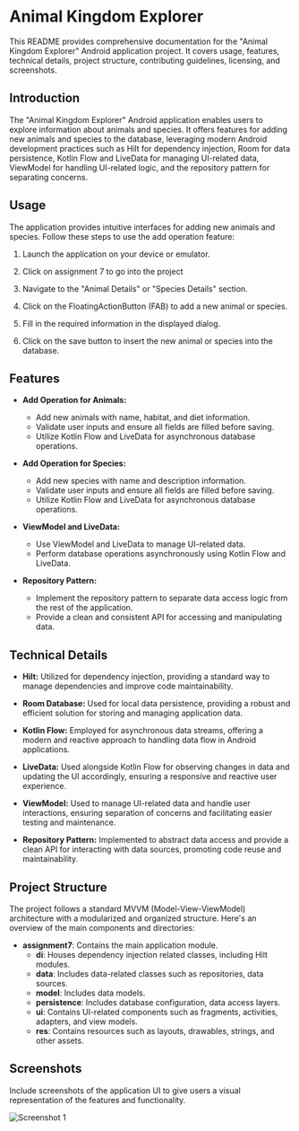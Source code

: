 # Animal Kingdom Explorer

This README provides comprehensive documentation for the "Animal Kingdom Explorer" Android application project. It covers usage, features, technical details, project structure, contributing guidelines, licensing, and screenshots.

## Introduction

The "Animal Kingdom Explorer" Android application enables users to explore information about animals and species. It offers features for adding new animals and species to the database, leveraging modern Android development practices such as Hilt for dependency injection, Room for data persistence, Kotlin Flow and LiveData for managing UI-related data, ViewModel for handling UI-related logic, and the repository pattern for separating concerns.

## Usage

The application provides intuitive interfaces for adding new animals and species. Follow these steps to use the add operation feature:

1. Launch the application on your device or emulator.

2. Click on assignment 7 to go into the project

3. Navigate to the "Animal Details" or "Species Details" section.

4. Click on the FloatingActionButton (FAB) to add a new animal or species. 

5. Fill in the required information in the displayed dialog.

6. Click on the save button to insert the new animal or species into the database.

## Features

- **Add Operation for Animals:**
    - Add new animals with name, habitat, and diet information.
    - Validate user inputs and ensure all fields are filled before saving.
    - Utilize Kotlin Flow and LiveData for asynchronous database operations.

- **Add Operation for Species:**
    - Add new species with name and description information.
    - Validate user inputs and ensure all fields are filled before saving.
    - Utilize Kotlin Flow and LiveData for asynchronous database operations.

- **ViewModel and LiveData:**
    - Use ViewModel and LiveData to manage UI-related data.
    - Perform database operations asynchronously using Kotlin Flow and LiveData.

- **Repository Pattern:**
    - Implement the repository pattern to separate data access logic from the rest of the application.
    - Provide a clean and consistent API for accessing and manipulating data.

## Technical Details

- **Hilt:** Utilized for dependency injection, providing a standard way to manage dependencies and improve code maintainability.

- **Room Database:** Used for local data persistence, providing a robust and efficient solution for storing and managing application data.

- **Kotlin Flow:** Employed for asynchronous data streams, offering a modern and reactive approach to handling data flow in Android applications.

- **LiveData:** Used alongside Kotlin Flow for observing changes in data and updating the UI accordingly, ensuring a responsive and reactive user experience.

- **ViewModel:** Used to manage UI-related data and handle user interactions, ensuring separation of concerns and facilitating easier testing and maintenance.

- **Repository Pattern:** Implemented to abstract data access and provide a clean API for interacting with data sources, promoting code reuse and maintainability.

## Project Structure

The project follows a standard MVVM (Model-View-ViewModel) architecture with a modularized and organized structure. Here's an overview of the main components and directories:

- **assignment7**: Contains the main application module.
    - **di**: Houses dependency injection related classes, including Hilt modules.
    - **data**: Includes data-related classes such as repositories, data sources.
    - **model**: Includes data models.
    - **persistence**: Includes database configuration, data access layers.
    - **ui**: Contains UI-related components such as fragments, activities, adapters, and view models.
    - **res**: Contains resources such as layouts, drawables, strings, and other assets.

## Screenshots

Include screenshots of the application UI to give users a visual representation of the features and functionality.

![Screenshot 1](../screenshots/assignment7/assignment7.png)
